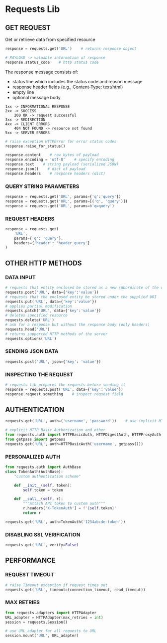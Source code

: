 # Requests Lib

## GET REQUEST

Get or retrieve data from specified resource

```py
response = requests.get('URL')    # returns response object

# PAYLOAD -> valuable information of response
response.status_code    # http status code
```

The response message consists of:

- status line which includes the status code and reason message
- response header fields (e.g., Content-Type: text/html)
- empty line
- optional message body

```text
1xx -> INFORMATIONAL RESPONSE
2xx -> SUCCESS
    200 OK -> request successful
3xx -> REDIRECTION
4xx -> CLIENT ERRORS
    404 NOT FOUND -> resource not found
5xx -> SERVER ERRORS
```

```py
# raise exception HTTPError for error status codes
response.raise_for_status()

response.content    # raw bytes of payload
response.encoding = 'utf-8'    # specify encoding
response.text    # string payload (serialized JSON)
response.json()    # dict of payload
response.headers    # response headers (dict)
```

### QUERY STRING PARAMETERS

```py
response = requests.get('URL', params={'q':'query'})
response = requests.get('URL', params=[('q', 'query')])
response = requests.get('URL', params=b'q=query')
```

### REQUEST HEADERS

```py
response = requests.get(
    'URL',
    params={'q': 'query'},
    headers={'header': 'header_query'}
)
```

## OTHER HTTP METHODS

### DATA INPUT

```py
# requests that entity enclosed be stored as a new subordinate of the web resource identified by the URI
requests.post('URL', data={'key':'value'})
# requests that the enclosed entity be stored under the supplied URI
requests.put('URL', data={'key':'value'})
# applies partial modification
requests.patch('URL', data={'key':'value'})
# deletes specified resource
requests.delete('URL')
# ask for a response but without the response body (only headers)
requests.head('URL')
# returns supported HTTP methods of the server
requests.options('URL')
```

### SENDING JSON DATA

```py
requests.post('URL', json={'key': 'value'})
```

### INSPECTING THE REQUEST

```py
# requests lib prepares the requests before sending it
response = requests.post('URL', data={'key':'value'})
response.request.something    # inspect request field
```

## AUTHENTICATION

```py
requests.get('URL', auth=('username', 'password'))    # use implicit HTTP Basic Authorization

# explicit HTTP Basic Authorization and other
from requests.auth import HTTPBasicAuth, HTTPDigestAuth, HTTPProxyAuth
from getpass import getpass
requests.get('URL', auth=HTTPBasicAuth('username', getpass()))
```

### PERSONALIZED AUTH

```py
from requests.auth import AuthBase
class TokenAuth(AuthBase):
    "custom authentication scheme"

    def __init__(self, token):
        self.token = token

    def __call__(self, r):
        """Attach API token to custom auth"""
        r.headers['X-TokenAuth'] = f'{self.token}'
        return r

requests.get('URL', auth=TokenAuth('1234abcde-token'))
```

### DISABLING SSL VERIFICATION

```py
requests.get('URL', verify=False)
```

## PERFORMANCE

### REQUEST TIMEOUT

```py
# raise Timeout exception if request times out
requests.get('URL', timeout=(connection_timeout, read_timeout))
```

### MAX RETRIES

```py
from requests.adapters import HTTPAdapter
URL_adapter = HTTPAdapter(max_retries = int)
session = requests.Session()

# use URL_adapter for all requests to URL
session.mount('URL', URL_adapter)
```
